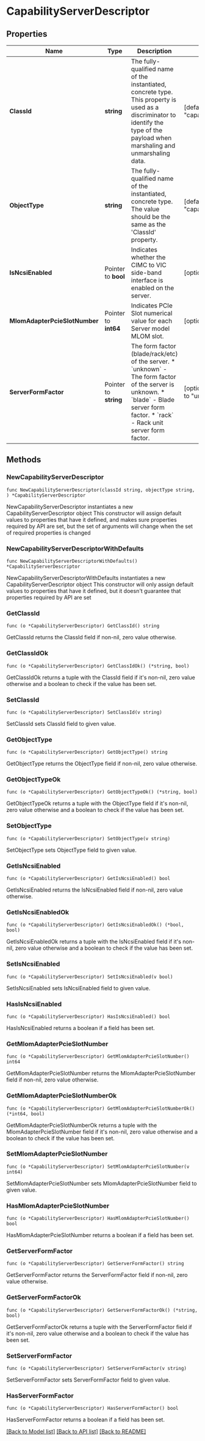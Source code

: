 # CapabilityServerDescriptor

## Properties

Name | Type | Description | Notes
------------ | ------------- | ------------- | -------------
**ClassId** | **string** | The fully-qualified name of the instantiated, concrete type. This property is used as a discriminator to identify the type of the payload when marshaling and unmarshaling data. | [default to "capability.ServerDescriptor"]
**ObjectType** | **string** | The fully-qualified name of the instantiated, concrete type. The value should be the same as the &#39;ClassId&#39; property. | [default to "capability.ServerDescriptor"]
**IsNcsiEnabled** | Pointer to **bool** | Indicates whether the CIMC to VIC side-band interface is enabled on the server. | [optional] 
**MlomAdapterPcieSlotNumber** | Pointer to **int64** | Indicates PCIe Slot numerical value for each Server model MLOM slot. | [optional] 
**ServerFormFactor** | Pointer to **string** | The form factor (blade/rack/etc) of the server. * &#x60;unknown&#x60; - The form factor of the server is unknown. * &#x60;blade&#x60; - Blade server form factor. * &#x60;rack&#x60; - Rack unit server form factor. | [optional] [readonly] [default to "unknown"]

## Methods

### NewCapabilityServerDescriptor

`func NewCapabilityServerDescriptor(classId string, objectType string, ) *CapabilityServerDescriptor`

NewCapabilityServerDescriptor instantiates a new CapabilityServerDescriptor object
This constructor will assign default values to properties that have it defined,
and makes sure properties required by API are set, but the set of arguments
will change when the set of required properties is changed

### NewCapabilityServerDescriptorWithDefaults

`func NewCapabilityServerDescriptorWithDefaults() *CapabilityServerDescriptor`

NewCapabilityServerDescriptorWithDefaults instantiates a new CapabilityServerDescriptor object
This constructor will only assign default values to properties that have it defined,
but it doesn't guarantee that properties required by API are set

### GetClassId

`func (o *CapabilityServerDescriptor) GetClassId() string`

GetClassId returns the ClassId field if non-nil, zero value otherwise.

### GetClassIdOk

`func (o *CapabilityServerDescriptor) GetClassIdOk() (*string, bool)`

GetClassIdOk returns a tuple with the ClassId field if it's non-nil, zero value otherwise
and a boolean to check if the value has been set.

### SetClassId

`func (o *CapabilityServerDescriptor) SetClassId(v string)`

SetClassId sets ClassId field to given value.


### GetObjectType

`func (o *CapabilityServerDescriptor) GetObjectType() string`

GetObjectType returns the ObjectType field if non-nil, zero value otherwise.

### GetObjectTypeOk

`func (o *CapabilityServerDescriptor) GetObjectTypeOk() (*string, bool)`

GetObjectTypeOk returns a tuple with the ObjectType field if it's non-nil, zero value otherwise
and a boolean to check if the value has been set.

### SetObjectType

`func (o *CapabilityServerDescriptor) SetObjectType(v string)`

SetObjectType sets ObjectType field to given value.


### GetIsNcsiEnabled

`func (o *CapabilityServerDescriptor) GetIsNcsiEnabled() bool`

GetIsNcsiEnabled returns the IsNcsiEnabled field if non-nil, zero value otherwise.

### GetIsNcsiEnabledOk

`func (o *CapabilityServerDescriptor) GetIsNcsiEnabledOk() (*bool, bool)`

GetIsNcsiEnabledOk returns a tuple with the IsNcsiEnabled field if it's non-nil, zero value otherwise
and a boolean to check if the value has been set.

### SetIsNcsiEnabled

`func (o *CapabilityServerDescriptor) SetIsNcsiEnabled(v bool)`

SetIsNcsiEnabled sets IsNcsiEnabled field to given value.

### HasIsNcsiEnabled

`func (o *CapabilityServerDescriptor) HasIsNcsiEnabled() bool`

HasIsNcsiEnabled returns a boolean if a field has been set.

### GetMlomAdapterPcieSlotNumber

`func (o *CapabilityServerDescriptor) GetMlomAdapterPcieSlotNumber() int64`

GetMlomAdapterPcieSlotNumber returns the MlomAdapterPcieSlotNumber field if non-nil, zero value otherwise.

### GetMlomAdapterPcieSlotNumberOk

`func (o *CapabilityServerDescriptor) GetMlomAdapterPcieSlotNumberOk() (*int64, bool)`

GetMlomAdapterPcieSlotNumberOk returns a tuple with the MlomAdapterPcieSlotNumber field if it's non-nil, zero value otherwise
and a boolean to check if the value has been set.

### SetMlomAdapterPcieSlotNumber

`func (o *CapabilityServerDescriptor) SetMlomAdapterPcieSlotNumber(v int64)`

SetMlomAdapterPcieSlotNumber sets MlomAdapterPcieSlotNumber field to given value.

### HasMlomAdapterPcieSlotNumber

`func (o *CapabilityServerDescriptor) HasMlomAdapterPcieSlotNumber() bool`

HasMlomAdapterPcieSlotNumber returns a boolean if a field has been set.

### GetServerFormFactor

`func (o *CapabilityServerDescriptor) GetServerFormFactor() string`

GetServerFormFactor returns the ServerFormFactor field if non-nil, zero value otherwise.

### GetServerFormFactorOk

`func (o *CapabilityServerDescriptor) GetServerFormFactorOk() (*string, bool)`

GetServerFormFactorOk returns a tuple with the ServerFormFactor field if it's non-nil, zero value otherwise
and a boolean to check if the value has been set.

### SetServerFormFactor

`func (o *CapabilityServerDescriptor) SetServerFormFactor(v string)`

SetServerFormFactor sets ServerFormFactor field to given value.

### HasServerFormFactor

`func (o *CapabilityServerDescriptor) HasServerFormFactor() bool`

HasServerFormFactor returns a boolean if a field has been set.


[[Back to Model list]](../README.md#documentation-for-models) [[Back to API list]](../README.md#documentation-for-api-endpoints) [[Back to README]](../README.md)


